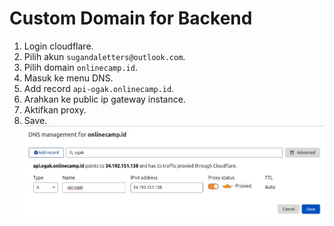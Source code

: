 # Custom Domain for Backend

1. Login cloudflare.
2. Pilih akun ``sugandaletters@outlook.com``.
3. Pilih domain ``onlinecamp.id``.
4. Masuk ke menu DNS.
5. Add record ``api-ogak.onlinecamp.id``.
6. Arahkan ke public ip gateway instance.
7. Aktifkan proxy.
8. Save.
![Custom domain](screenshot/gambar0.jpg) <br />

